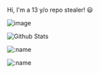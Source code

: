 Hi, I'm a 13 y/o repo stealer! 😃

![image](https://lanyard.cnrad.dev/api/704002391464214548)

![Github Stats](https://github-readme-stats.vercel.app/api?username=vornex-gh&theme=tokyonight)

![:name](https://count.getloli.com/get/@:vornex-gh)

![:name](https://count.getloli.com/get/@vornex-gh?theme=gelbooru-h)
